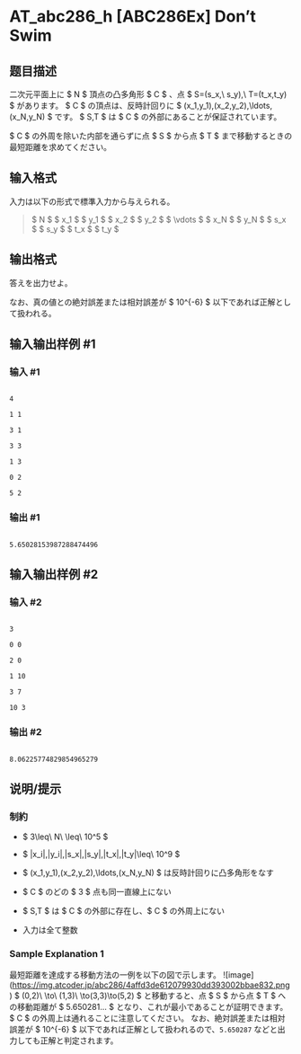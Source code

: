 # AT_abc286_h [ABC286Ex] Don’t Swim

## 题目描述

[problemUrl]: https://atcoder.jp/contests/abc286/tasks/abc286_h

二次元平面上に $ N $ 頂点の凸多角形 $ C $ 、点 $ S=(s_x,\ s_y),\ T=(t_x,t_y) $ があります。 $ C $ の頂点は、反時計回りに $ (x_1,y_1),(x_2,y_2),\ldots,(x_N,y_N) $ です。 $ S,T $ は $ C $ の外部にあることが保証されています。

$ C $ の外周を除いた内部を通らずに点 $ S $ から点 $ T $ まで移動するときの最短距離を求めてください。

## 输入格式

入力は以下の形式で標準入力から与えられる。

> $ N $ $ x_1 $ $ y_1 $ $ x_2 $ $ y_2 $ $ \vdots $ $ x_N $ $ y_N $ $ s_x $ $ s_y $ $ t_x $ $ t_y $

## 输出格式

答えを出力せよ。

なお、真の値との絶対誤差または相対誤差が $ 10^{-6} $ 以下であれば正解として扱われる。

## 输入输出样例 #1

### 输入 #1

```
4
1 1
3 1
3 3
1 3
0 2
5 2
```

### 输出 #1

```
5.65028153987288474496
```

## 输入输出样例 #2

### 输入 #2

```
3
0 0
2 0
1 10
3 7
10 3
```

### 输出 #2

```
8.06225774829854965279
```

## 说明/提示

### 制約

- $ 3\leq\ N\ \leq\ 10^5 $
- $ |x_i|,|y_i|,|s_x|,|s_y|,|t_x|,|t_y|\leq\ 10^9 $
- $ (x_1,y_1),(x_2,y_2),\ldots,(x_N,y_N) $ は反時計回りに凸多角形をなす
- $ C $ のどの $ 3 $ 点も同一直線上にない
- $ S,T $ は $ C $ の外部に存在し、$ C $ の外周上にない
- 入力は全て整数
 
### Sample Explanation 1

最短距離を達成する移動方法の一例を以下の図で示します。 !\[image\](https://img.atcoder.jp/abc286/4affd3de612079930dd393002bbae832.png) $ (0,2)\ \to\ (1,3)\ \to(3,3)\to(5,2) $ と移動すると、点 $ S $ から点 $ T $ への移動距離が $ 5.650281... $ となり、これが最小であることが証明できます。 $ C $ の外周上は通れることに注意してください。 なお、絶対誤差または相対誤差が $ 10^{-6} $ 以下であれば正解として扱われるので、`5.650287` などと出力しても正解と判定されます。